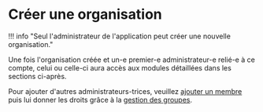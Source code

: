 # Créer une organisation

!!! info "Seul l'administrateur de l'application peut créer une nouvelle organisation."

Une fois l'organisation créée et un-e premier-e administrateur-e relié-e à ce compte, celui ou celle-ci aura accès aux modules détaillées dans les sections ci-après.

Pour ajouter d'autres administrateurs-trices, veuillez [ajouter un membre](members.md) puis lui donner les droits grâce à la [gestion des groupes](groups.md). 
